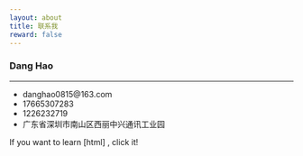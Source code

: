 ```yaml
---
layout: about
title: 联系我
reward: false
---
```


### Dang Hao

---
<div>
    <ul>
        <li>danghao0815@163.com</li>
        <li>17665307283</li>
        <li>1226232719</li>
        <li>广东省深圳市南山区西丽中兴通讯工业园</li>
    </ul>
  If you want to learn [html] , click it!

[html]: https://www.runoob.com/try/try.php?filename=tryhtml_layout_divs

</div>

